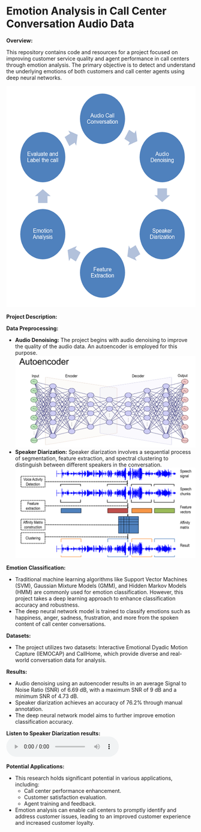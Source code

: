 # Emotion Analysis in Call Center Conversation Audio Data

**Overview:**

This repository contains code and resources for a project focused on improving customer service quality and agent performance in call centers through emotion analysis. The primary objective is to detect and understand the underlying emotions of both customers and call center agents using deep neural networks.

![Overview](https://github.com/Basheer22EE65R19/Emotion_Analysis_of_Call_Center_Conversation_Audio_data/blob/main/Images/Overview.png?raw=true)

**Project Description:**

**Data Preprocessing:**
- **Audio Denoising:** The project begins with audio denoising to improve the quality of the audio data. An autoencoder is employed for this purpose.
![Overview](https://github.com/Basheer22EE65R19/Emotion_Analysis_of_Call_Center_Conversation_Audio_data/blob/main/Images/Autoencoder.png?raw=true)
- **Speaker Diarization:** Speaker diarization involves a sequential process of segmentation, feature extraction, and spectral clustering to distinguish between different speakers in the conversation.
![Overview](https://github.com/Basheer22EE65R19/Emotion_Analysis_of_Call_Center_Conversation_Audio_data/blob/main/Images/SPD.png?raw=true)

**Emotion Classification:**
- Traditional machine learning algorithms like Support Vector Machines (SVM), Gaussian Mixture Models (GMM), and Hidden Markov Models (HMM) are commonly used for emotion classification. However, this project takes a deep learning approach to enhance classification accuracy and robustness.
- The deep neural network model is trained to classify emotions such as happiness, anger, sadness, frustration, and more from the spoken content of call center conversations.

**Datasets:**
- The project utilizes two datasets: Interactive Emotional Dyadic Motion Capture (IEMOCAP) and CallHome, which provide diverse and real-world conversation data for analysis.

**Results:**
- Audio denoising using an autoencoder results in an average Signal to Noise Ratio (SNR) of 6.69 dB, with a maximum SNR of 9 dB and a minimum SNR of 4.73 dB.
- Speaker diarization achieves an accuracy of 76.2% through manual annotation.
- The deep neural network model aims to further improve emotion classification accuracy.

**Listen to Speaker Diarization results:**
<audio controls>
  <source src="https://github.com/Basheer22EE65R19/Emotion_Analysis_of_Call_Center_Conversation_Audio_data/raw/main/Speaker_Diarization_Results/compressed/FB_14_IENG_CC_BFSI_01_COMBINE_chunk_00.mp4" type="audio/mpeg">
</audio>


**Potential Applications:**
- This research holds significant potential in various applications, including:
  - Call center performance enhancement.
  - Customer satisfaction evaluation.
  - Agent training and feedback.
- Emotion analysis can enable call centers to promptly identify and address customer issues, leading to an improved customer experience and increased customer loyalty.


